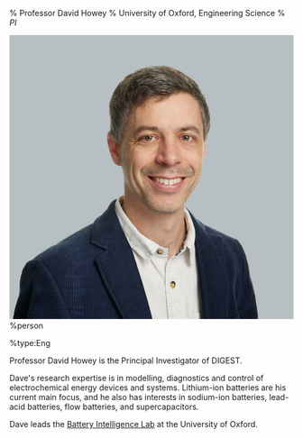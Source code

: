 % Professor David Howey
% University of Oxford, Engineering Science
% _PI_

![Prof David Howey](Dave.png)%person

%type:Eng


Professor David Howey is the Principal Investigator of DIGEST.

Dave's research expertise is in modelling, diagnostics and control of electrochemical energy devices and systems. Lithium-ion batteries are his current main focus, and he also has interests in sodium-ion batteries, lead-acid batteries, flow batteries, and supercapacitors.

Dave leads the [Battery Intelligence Lab](https://howey.eng.ox.ac.uk/) at the University of Oxford.
